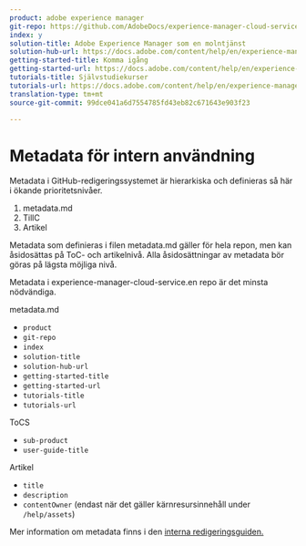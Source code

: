 ```yaml
---
product: adobe experience manager
git-repo: https://github.com/AdobeDocs/experience-manager-cloud-service.en
index: y
solution-title: Adobe Experience Manager som en molntjänst
solution-hub-url: https://docs.adobe.com/content/help/en/experience-manager-cloud-service/landing/home.html
getting-started-title: Komma igång
getting-started-url: https://docs.adobe.com/content/help/en/experience-manager-cloud-service/overview/home.html
tutorials-title: Självstudiekurser
tutorials-url: https://docs.adobe.com/content/help/en/experience-manager-learn/cloud-service/overview.html
translation-type: tm+mt
source-git-commit: 99dce041a6d7554785fd43eb82c671643e903f23

---
```



# Metadata för intern användning

Metadata i GitHub-redigeringssystemet är hierarkiska och definieras så här i ökande prioritetsnivåer.

1. metadata.md
1. TillC
1. Artikel

Metadata som definieras i filen metadata.md gäller för hela repon, men kan åsidosättas på ToC- och artikelnivå. Alla åsidosättningar av metadata bör göras på lägsta möjliga nivå.

Metadata i experience-manager-cloud-service.en repo är det minsta nödvändiga.

metadata.md

* `product`
* `git-repo`
* `index`
* `solution-title`
* `solution-hub-url`
* `getting-started-title`
* `getting-started-url`
* `tutorials-title`
* `tutorials-url`

ToCS

* `sub-product`
* `user-guide-title`

Artikel

* `title`
* `description`
* `contentOwner` (endast när det gäller kärnresursinnehåll under `/help/assets`)

Mer information om metadata finns i den [interna redigeringsguiden.](https://docs.adobe.com/help/en/collaborative-doc-instructions/collaboration-guide/markdown/metadata.html#solution-metadata)